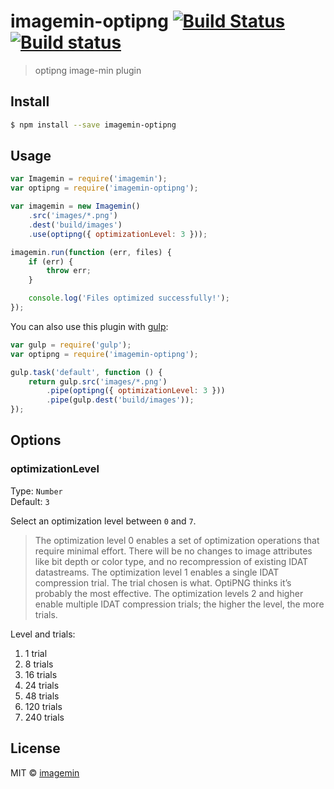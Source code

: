 # imagemin-optipng [![Build Status](http://img.shields.io/travis/imagemin/imagemin-optipng.svg?style=flat)](https://travis-ci.org/imagemin/imagemin-optipng) [![Build status](https://ci.appveyor.com/api/projects/status/4e5msglic4m7yxst)](https://ci.appveyor.com/project/ShinnosukeWatanabe/imagemin-optipng)

> optipng image-min plugin


## Install

```sh
$ npm install --save imagemin-optipng
```


## Usage

```js
var Imagemin = require('imagemin');
var optipng = require('imagemin-optipng');

var imagemin = new Imagemin()
	.src('images/*.png')
	.dest('build/images')
	.use(optipng({ optimizationLevel: 3 }));

imagemin.run(function (err, files) {
	if (err) {
		throw err;
	}

	console.log('Files optimized successfully!'); 
});
```

You can also use this plugin with [gulp](http://gulpjs.com):

```js
var gulp = require('gulp');
var optipng = require('imagemin-optipng');

gulp.task('default', function () {
	return gulp.src('images/*.png')
		.pipe(optipng({ optimizationLevel: 3 }))
		.pipe(gulp.dest('build/images'));
});
```


## Options

### optimizationLevel

Type: `Number`  
Default: `3`

Select an optimization level between `0` and `7`.

> The optimization level 0 enables a set of optimization operations that require minimal effort. There will be no changes to image attributes like bit depth or color type, and no recompression of existing IDAT datastreams. The optimization level 1 enables a single IDAT compression trial. The trial chosen is what. OptiPNG thinks it’s probably the most effective. The optimization levels 2 and higher enable multiple IDAT compression trials; the higher the level, the more trials.

Level and trials:

1. 1 trial
2. 8 trials
3. 16 trials
4. 24 trials
5. 48 trials
6. 120 trials
7. 240 trials


## License

MIT © [imagemin](https://github.com/imagemin)
